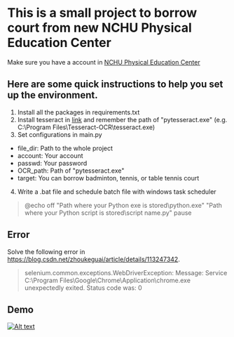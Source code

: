 # This is a small project to borrow court from new NCHU Physical Education Center
Make sure you have a account in [NCHU Physical Education Center](https://rent.pe.nchu.edu.tw/nchugym/login.php)
## Here are some quick instructions to help you set up the environment. 
1. Install all the packages in requirements.txt
2. Install tesseract in [link](https://github.com/UB-Mannheim/tesseract/wiki) and remember the path of "pytesseract.exe" (e.g. C:\Program Files\Tesseract-OCR\tesseract.exe)
3. Set configurations in main.py
  - file_dir: Path to the whole project
  - account: Your account
  - passwd: Your password
  - OCR_path: Path of "pytesseract.exe"
  - target: You can borrow badminton, tennis, or table tennis court
4. Write a .bat file and schedule batch file with windows task scheduler
>@echo off
>"Path where your Python exe is stored\python.exe" "Path where your Python script is stored\script name.py"
>pause

## Error
Solve the following error in https://blog.csdn.net/zhoukeguai/article/details/113247342.
>selenium.common.exceptions.WebDriverException: Message: Service C:\Program Files\Google\Chrome\Application\chrome.exe unexpectedly exited. Status code was: 0

## Demo
[![Alt text](https://img.youtube.com/vi/zcn6z-nweHo/0.jpg)](https://www.youtube.com/watch?v=zcn6z-nweHo)

